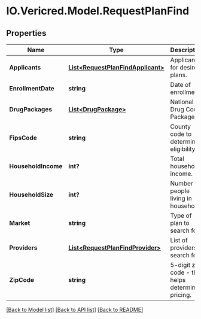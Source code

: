 # IO.Vericred.Model.RequestPlanFind
## Properties

Name | Type | Description | Notes
------------ | ------------- | ------------- | -------------
**Applicants** | [**List&lt;RequestPlanFindApplicant&gt;**](RequestPlanFindApplicant.md) | Applicants for desired plans. | [optional] 
**EnrollmentDate** | **string** | Date of enrollment | [optional] 
**DrugPackages** | [**List&lt;DrugPackage&gt;**](DrugPackage.md) | National Drug Code Package Id | [optional] 
**FipsCode** | **string** | County code to determine eligibility | [optional] 
**HouseholdIncome** | **int?** | Total household income. | [optional] 
**HouseholdSize** | **int?** | Number of people living in household. | [optional] 
**Market** | **string** | Type of plan to search for. | [optional] 
**Providers** | [**List&lt;RequestPlanFindProvider&gt;**](RequestPlanFindProvider.md) | List of providers to search for. | [optional] 
**ZipCode** | **string** | 5-digit zip code - this helps determine pricing. | [optional] 

[[Back to Model list]](../README.md#documentation-for-models) [[Back to API list]](../README.md#documentation-for-api-endpoints) [[Back to README]](../README.md)

